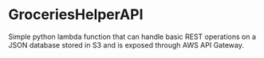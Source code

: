 # GroceriesHelperAPI

Simple python lambda function that can handle basic REST operations on a JSON database stored in S3 and is exposed through AWS API Gateway.
